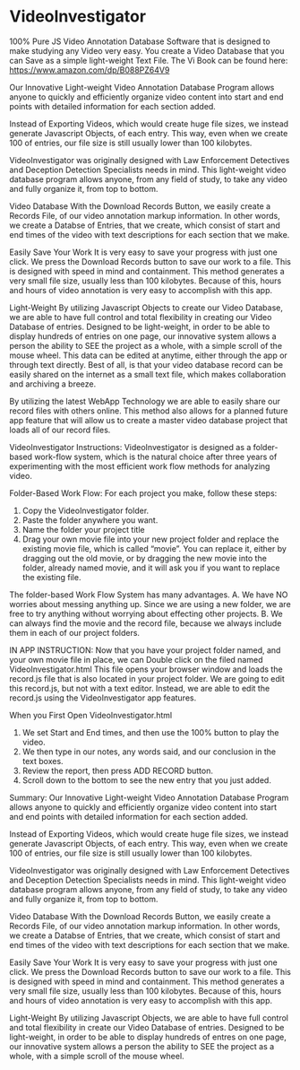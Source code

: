 # VideoInvestigator
100% Pure JS Video Annotation Database Software that is designed to make studying any Video very easy. You create a Video Database that you can Save as a simple light-weight Text File. The Vi Book can be found here: https://www.amazon.com/dp/B088PZ64V9

Our Innovative Light-weight Video Annotation Database Program allows anyone to quickly and efficiently organize video content into start and end points with detailed information for each section added.

Instead of Exporting Videos, which would create huge file sizes, we instead generate Javascript Objects, of each entry. This way, even when we create 100 of entries, our file size is still usually lower than 100 kilobytes.

VideoInvestigator was originally designed with Law Enforcement Detectives and Deception Detection Specialists needs in mind. This light-weight video database program allows anyone, from any field of study, to take any video and fully organize it, from top to bottom.

Video Database
With the Download Records Button, we easily create a Records File, of our video annotation markup information.
In other words, we create a Databse of Entries, that we create, which consist of start and end times of the video with text descriptions for each section that we make.

Easily Save Your Work
It is very easy to save your progress with just one click. We press the Download Records button to save our work to a file. This is designed with speed in mind and containment.
This method generates a very small file size, usually less than 100 kilobytes. Because of this, hours and hours of video annotation is very easy to accomplish with this app.

Light-Weight
By utilizing Javascript Objects to create our Video Database, we are able to have full control and total flexibility in creating our Video Database of entries. Designed to be light-weight, in order to be able to display hundreds of entries on one page, our innovative system allows a person the ability to SEE the project as a whole, with a simple scroll of the mouse wheel. This data can be edited at anytime, either through the app or through text directly. Best of all, is that your video database record can be easily shared on the internet as a small text file, which makes collaboration and archiving a breeze.

By utilizing the latest WebApp Technology we are able to easily share our record files with others online. This method also allows for a planned future app feature that will allow us to create a master video database project that loads all of our record files.

VideoInvestigator
Instructions:
VideoInvestigator is designed as a folder-based work-flow system, which is the natural choice after three years of experimenting with the most efficient work flow methods for analyzing video.

Folder-Based Work Flow:
  For each project you make, follow these steps:
1. Copy the VideoInvestigator folder.
2. Paste the folder anywhere you want.
3. Name the folder your project title
4. Drag your own movie file into your new project folder and replace the existing movie file, which is called “movie”.
You can replace it, either by dragging out the old movie, or by dragging the new movie into the folder, already named movie, and it will ask you if you want to replace the existing file.

The folder-based Work Flow System has many advantages.
A. We have NO worries about messing anything up. Since we are using a new folder, we are free to try anything without worrying about effecting other projects.
B. We can always find the movie and the record file, because we always include them in each of our project folders.

IN APP INSTRUCTION:
Now that you have your project folder named, and your own movie file in place, we can Double click on the filed named
VideoInvestigator.html
This file opens your browser window and loads the record.js file that is also located in your project folder.
We are going to edit this record.js, but not with a text editor.
Instead, we are able to edit the record.js using the VideoInvestigator app features. 

When you First Open VideoInvestigator.html
1. We set Start and End times, and then use the 100% button to play the video.
2. We then type in our notes, any words said, and our conclusion in the text boxes.
3. Review the report, then press ADD RECORD button.
4. Scroll down to the bottom to see the new entry that you just added.


Summary:
Our Innovative Light-weight Video Annotation Database Program allows anyone to quickly and efficiently organize video content into start and end points with detailed information for each section added. 

Instead of Exporting Videos, which would create huge file sizes, we instead generate Javascript Objects, of each entry. This way, even when we create 100 of entries, our file size is still usually lower than 100 kilobytes. 

VideoInvestigator was originally designed with Law Enforcement Detectives and Deception Detection Specialists needs in mind. This light-weight video database program allows anyone, from any field of study, to take any video and fully organize it, from top to bottom. 

Video Database
With the Download Records Button, we easily create a Records File, of our video annotation markup information.
In other words, we create a Databse of Entries, that we create, which consist of start and end times of the video with text descriptions for each section that we make.

Easily Save Your Work
It is very easy to save your progress with just one click. We press the Download Records button to save our work to a file. This is designed with speed in mind and containment.
This method generates a very small file size, usually less than 100 kilobytes. Because of this, hours and hours of video annotation is very easy to accomplish with this app.

Light-Weight
By utilizing Javascript Objects, we are able to have full control and total flexibility in create our Video Database of entries. Designed to be light-weight, in order to be able to display hundreds of entres on one page, our innovative system allows a person the ability to SEE the project as a whole, with a simple scroll of the mouse wheel.


